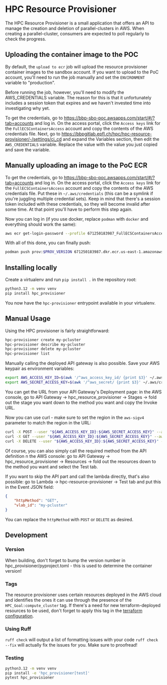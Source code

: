 # HPC Resource Provisioner

The HPC Resource Provisioner is a small application that offers an API to manage the creation and deletion of parallel-clusters in AWS. When creating a parallel-cluster, consumers are expected to poll regularly to check the progress.

## Uploading the container image to the POC

By default, the `upload to ecr` job will upload the resource provisioner container images to the sandbox account. If you want to upload to the PoC account, you'll need to run the job manually and set the `ENVIRONMENT` variable to "production".

Before running the job, however, you'll need to modify the AWS_CREDENTIALS variable. The reason for this is that it unfortunately includes a session token that expires and we haven't invested time into investigating why yet.

To get the credentials, go to https://bbp-sbo-poc.awsapps.com/start/#/?tab=accounts and log in. On the access portal, click the `Access keys` link for the `FullECSContainersAccess` account and copy the contents of the AWS credentials file.
Next, go to https://bbpgitlab.epfl.ch/hpc/hpc-resource-provisioner/-/settings/ci_cd and expand the Variables section, then edit the `AWS_CREDENTIALS` variable. Replace the value with the value you just copied and save the variable.

## Manually uploading an image to the PoC ECR

To get the credentials, go to https://bbp-sbo-poc.awsapps.com/start/#/?tab=accounts and log in. On the access portal, click the `Access keys` link for the `FullECSContainersAccess` account and copy the contents of the AWS credentials file. Put these in `~/.aws/credentials` (this can be a symlink if you're juggling multiple credential sets).
Keep in mind that there's a session token included with these credentials, so they will become invalid after some time. At that point you'll have to perform this step again.

Now you can log in (if you use docker, replace `podman` with `docker` and everything should work the same):

```bash
aws ecr get-login-password --profile 671250183987_FullECSContainersAccess --region us-east-1 | podman login --username AWS --password-stdin 671250183987.dkr.ecr.us-east-1.amazonaws.com
```

With all of this done, you can finally push:

```bash
podman push prov:$PROV_VERSION 671250183987.dkr.ecr.us-east-1.amazonaws.com/hpc-resource-provisioner:latest
```

## Installing locally

Create a virtualenv and run `pip install .` in the repository root:

```bash
python3.12 -m venv venv
pip install hpc_provisioner
```

You now have the `hpc-provisioner` entrypoint available in your virtualenv.


## Manual Usage

Using the HPC provisioner is fairly straightforward:

```bash
hpc-provisioner create my-pcluster
hpc-provisioner describe my-pcluster
hpc-provisioner delete my-pcluster
hpc-provisioner list
```

Manually calling the deployed API gateway is also possible. Save your AWS keypair as environment variables:

```bash
export AWS_ACCESS_KEY_ID=$(awk '/^aws_access_key_id/ {print $3}' ~/.aws/credentials)
export AWS_SECRET_ACCESS_KEY=$(awk '/^aws_secret/ {print $3}' ~/.aws/credentials)
```

You can get the URL from your API Gateway's Deployment page: in the AWS console, go to API Gateway -> hpc_resource_provisioner -> Stages -> fold out the stage you want down to the method you want and copy the Invoke URL.

Now you can use curl - make sure to set the region in the `aws-sigv4` parameter to match the region in the URL:

```bash
curl -X POST --user "${AWS_ACCESS_KEY_ID}:${AWS_SECRET_ACCESS_KEY}" --aws-sigv4 "aws:amz:us-east-1:execute-api" https://l1k1iw8me4.execute-api.us-east-1.amazonaws.com/production/hpc-provisioner/pcluster\?vlab_id\=my-pcluster
curl -X GET --user "${AWS_ACCESS_KEY_ID}:${AWS_SECRET_ACCESS_KEY}" --aws-sigv4 "aws:amz:us-east-1:execute-api" https://l1k1iw8me4.execute-api.us-east-1.amazonaws.com/production/hpc-provisioner/pcluster\?vlab_id\=my-pcluster
curl -X DELETE --user "${AWS_ACCESS_KEY_ID}:${AWS_SECRET_ACCESS_KEY}" --aws-sigv4 "aws:amz:us-east-1:execute-api" https://l1k1iw8me4.execute-api.us-east-1.amazonaws.com/production/hpc-provisioner/pcluster\?vlab_id\=my-pcluster
```

Of course, you can also simply call the required method from the API definition n the AWS console: go to API Gateway -> hpc_resource_provisioner -> Resources -> fold out the resources down to the method you want and select the Test tab.

If you want to skip the API part and call the lambda directly, that's also possible: go to Lambda -> hpc-resource-provisioner -> Test tab and put this in the Event JSON field:

```json
{
    "httpMethod": "GET",
    "vlab_id": "my-pcluster"
}
```

You can replace the `httpMethod` with `POST` or `DELETE` as desired.

## Development

### Version

When building, don't forget to bump the version number in hpc_provisioner/pyproject.toml - this is used to determine the container version!

### Tags

The resource provisioner uses certain resources deployed in the AWS cloud and identifies the ones it can use through the presence of the `HPC_Goal:compute_cluster` tag. If there's a need for new terraform-deployed resources to be used, don't forget to apply this tag in the [terraform configuration](https://bbpgitlab.epfl.ch/hpc/hpc-resource-provisioner/).

### Using Ruff

`ruff check` will output a list of formatting issues with your code
`ruff check --fix` will actually fix the issues for you. Make sure to proofread!

### Testing

```bash
python3.12 -m venv venv
pip install -e 'hpc_provisioner[test]'
pytest hpc_provisioner
```
